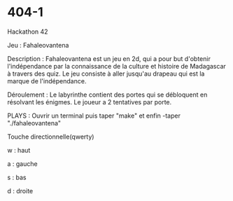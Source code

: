 # 404-1

Hackathon 42

Jeu : Fahaleovantena

Description :
 Fahaleovantena est un jeu en 2d, qui a pour but d'obtenir l'indépendance par la connaissance de la culture et histoire de Madagascar à travers des quiz.
Le jeu consiste à aller jusqu'au drapeau qui est la marque de l'indépendance.

Déroulement :
 Le labyrinthe contient des portes qui se débloquent en résolvant les énigmes.
Le joueur a 2 tentatives par porte.

PLAYS :
Ouvrir un terminal puis
taper "make" et enfin
-taper "./fahaleovantena"

Touche directionnelle(qwerty)

w : haut

a : gauche

s : bas

d : droite


